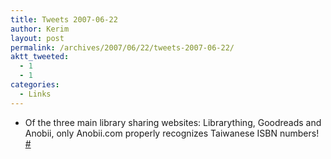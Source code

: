 ```yaml
---
title: Tweets 2007-06-22
author: Kerim
layout: post
permalink: /archives/2007/06/22/tweets-2007-06-22/
aktt_tweeted:
  - 1
  - 1
categories:
  - Links
---
```

  * Of the three main library sharing websites: Librarything, Goodreads and Anobii, only Anobii.com properly recognizes Taiwanese ISBN numbers! <a href="http://twitter.com/kerim/statuses/115611512" onclick="_gaq.push(['_trackEvent', 'outbound-article', 'http://twitter.com/kerim/statuses/115611512', '#']);" >#</a>

